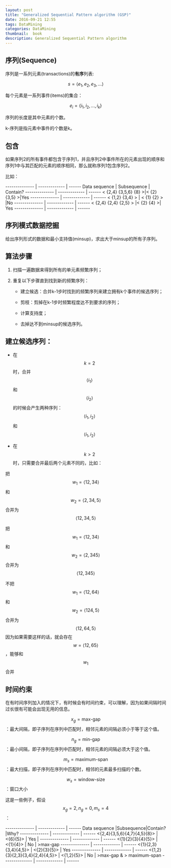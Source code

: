 ```yaml
---
layout: post
title: "Generalized Sequential Pattern algorithm (GSP)"
date: 2016-09-21 12:55
tags: DataMining
categories: DataMining
thumbnail:  book
description: Generalized Sequential Pattern algorithm
---
```


## 序列(Sequence)

序列是一系列元素(transactions)的**有序**列表:

$$ s = \left\langle e_1, e_2, e_3, ...  \right\rangle $$

每个元素是一系列事件(items)的集合：

$$ e_i = \{i_1, i_2, ..., i_k\} $$

序列的长度是其中元素的个数。

k-序列是指元素中事件的个数是k。

## 包含

如果序列2的所有事件都包含于序列1，并且序列2中事件所在的元素出现的顺序和序列1中与其匹配的元素的顺序相同，那么就称序列1包含序列2。

比如：

-------------- | ------------- | ------
Data sequence  |  Subsequence  |  Contain?
-------------- | ------------- | ------
< {2,4} {3,5,6} {8} >|< {2} {3,5} >|Yes
-------------- | ------------- | ------
< {1,2} {3,4} > | < {1} {2} > |No
-------------- | ------------- | ------
< {2,4} {2,4} {2,5} > |< {2} {4} >| Yes
-------------- | ------------- | ------

## 序列模式数据挖掘

给出序列形式的数据和最小支持值(minsup)，求出大于minsup的所有子序列。

## 算法步骤

1. 扫描一遍数据来得到所有的单元素频繁序列；

2. 重复以下步骤直到找到新的频繁序列：

	- 建立候选：合并k-1步时找到的频繁序列来建立拥有k个事件的候选序列；

	- 剪枝：剪掉在k-1步时频繁程度达不到要求的序列；

	- 计算支持度；

	- 去掉达不到minsup的候选序列。

## 建立候选序列：

- 在$$k=2$$时，合并$$\left\langle{i_1}\right\rangle$$和$$\left\langle{i_2}\right\rangle$$的时候会产生两种序列：$$\left\langle{i_1}, {i_2}\right\rangle$$和$$\left\langle{i_1, i_2}\right\rangle$$

- 在$$k>2$$时，只需要合并最后两个元素不同的，比如：

把$$ w_1=\left\langle {1}{2,3}{4} \right\rangle $$和$$ w_2=\left\langle {2,3}{4,5}\right\rangle $$ 合并为$$ \left\langle {1}{2,3}{4,5} \right\rangle $$

把$$ w_1=\left\langle {1}{2,3}{4} \right\rangle $$和$$ w_2=\left\langle {2,3}{4}{5}\right\rangle $$ 合并为$$ \left\langle {1}{2,3}{4}{5} \right\rangle $$

不把$$ w_1=\left\langle {1}{2,6}{4} \right\rangle $$和$$ w_2=\left\langle {1}{2}{4,5} \right\rangle $$ 合并为$$ \left\langle {1}{2,6}{4,5} \right\rangle $$因为如果需要这样的话，就会存在$$ w=\left\langle {1}{2,6}{5} \right\rangle $$，能够和$$w_1$$合并

## 时间约束

在有时间序列加入的情况下，有时候会有时间约束，可以理解，因为如果间隔时间过长很有可能会出现无用的信息。

$$x_g=\text{max-gap}$$：最大间隔，即子序列在序列中匹配时，相邻元素的间隔必须小于等于这个值。

$$n_g=\text{min-gap}$$：最小间隔，即子序列在序列中匹配时，相邻元素的间隔必须大于这个值。

$$m_s=\text{maximum-span}$$：最大扫描，即子序列在序列中匹配时，相邻的元素最多扫描的个数。

$$w_s=\text{window-size}$$：窗口大小

这是一些例子，假设$$x_g=2,n_g=0,m_s=4$$：

-------------- | ------------- | ------
Data sequence  |Subsequence|Contain?|Why?
-------------- | ------------- | ------
<{2,4}{3,5,6}{4,7}{4,5}{8}> | <{6}{5}> | Yes |
-------------- | ------------- | ------
<{1}{2}{3}{4}{5}> | <{1}{4}> | No | >max-gap
-------------- | ------------- | ------
<{1}{2,3}{3,4}{4,5}> | <{2}{3}{5}> | Yes
-------------- | ------------- | ------
<{1,2}{3}{2,3}{3,4}{2,4}{4,5}> | <{1,2}{5}> | No | >max-gap & > maximum-span
-------------- | ------------- | ------
